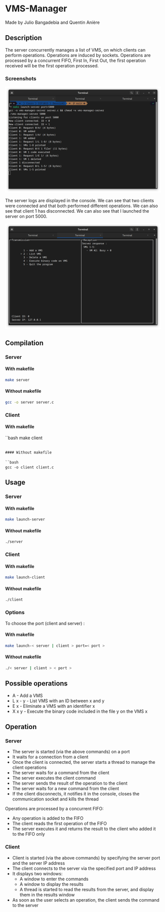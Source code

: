 # VMS-Manager

Made by Julio Bangadebia and Quentin Anière

## Description

The server concurrently manages a list of VMS, on which clients can perform operations. Operations are induced by sockets. Operations are processed by a concurrent FIFO, First In, First Out, the first operation received will be the first operation processed.

### Screenshots

![Server logs](./screenshots/screen1_server.png)

The server logs are displayed in the console. We can see that two clients were connected and that both performed different operations. We can also see that client 1 has disconnected. We can also see that I launched the server on port 5000.

![Client interface](./screenshots/screen2_client.png)


## Compilation

### Server

#### With makefile

```bash
make server
```

#### Without makefile

```bash
gcc -o server server.c 
```

### Client

#### With makefile

``bash
make client
```

#### Without makefile

``bash
gcc -o client client.c 
```

## Usage

### Server

#### With makefile

```bash
make launch-server
```

#### Without makefile

```bash
./server
```

### Client

#### With makefile

```bash
make launch-client
```

#### Without makefile

```bash
./client
```

### Options

To choose the port (client and server) :

#### With makefile

```bash
make launch-< server | client > port=< port >
```

#### Without makefile

```bash
./< server | client > < port >
```

## Possible operations

 * A - Add a VMS
 * L x - y - List VMS with an ID between x and y
 * E x - Eliminate a VMS with an identifier x
 * X x y - Execute the binary code included in the file y on the VMS x

## Operation

### Server

 * The server is started (via the above commands) on a port
 * It waits for a connection from a client
 * Once the client is connected, the server starts a thread to manage the client operations
 * The server waits for a command from the client
 * The server executes the client command  
 * The server sends the result of the operation to the client
 * The server waits for a new command from the client
 * If the client disconnects, it notifies it in the console, closes the communication socket and kills the thread

Operations are processed by a concurrent FIFO:

 * Any operation is added to the FIFO
 * The client reads the first operation of the FIFO
 * The server executes it and returns the result to the client who added it to the FIFO only

### Client

 * Client is started (via the above commands) by specifying the server port and the server IP address
 * The client connects to the server via the specified port and IP address
 * It displays two windows: 
    * A window to enter the commands
    * A window to display the results
    * A thread is started to read the results from the server, and display them in the results window
 * As soon as the user selects an operation, the client sends the command to the server
 